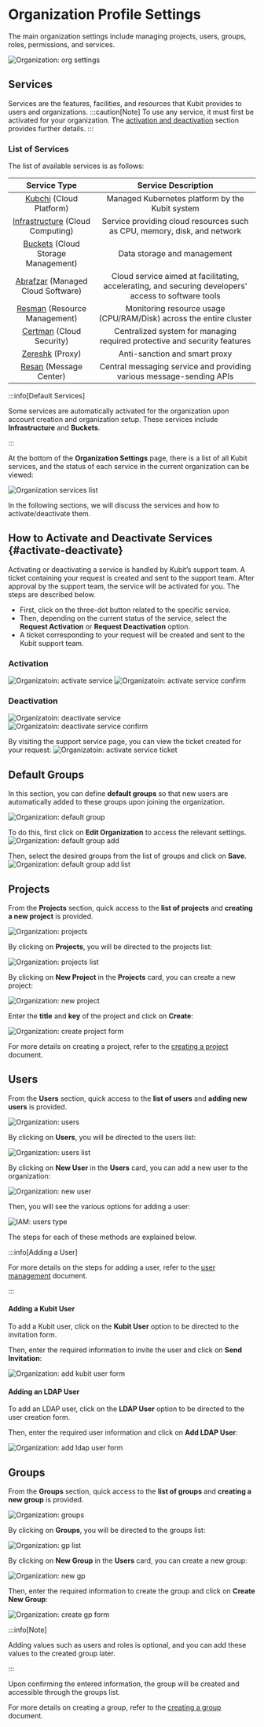 # Organization Profile Settings

The main organization settings include managing projects, users, groups, roles, permissions, and services.

![Organization: org settings](img/org-settings.png)

## Services

Services are the features, facilities, and resources that Kubit provides to users and organizations.
:::caution[Note]
To use any service, it must first be activated for your organization. The [activation and deactivation](#activate-deactivate) section provides further details.
:::

### List of Services

The list of available services is as follows:

|                    Service Type                     |                                         Service Description                                          |
| :-------------------------------------------------: | :--------------------------------------------------------------------------------------------------: |
|       [Kubchi](../../kubchi) (Cloud Platform)       |                           Managed Kubernetes platform by the Kubit system                            |
|   [Infrastructure](../../iaas) (Cloud Computing)    |               Service providing cloud resources such as CPU, memory, disk, and network               |
| [Buckets](../../buckets) (Cloud Storage Management) |                                     Data storage and management                                      |
|   [Abrafzar](../../saas) (Managed Cloud Software)   | Cloud service aimed at facilitating, accelerating, and securing developers' access to software tools |
|    [Resman](../../resmon) (Resource Management)     |                  Monitoring resource usage (CPU/RAM/Disk) across the entire cluster                  |
|      [Certman](../../certman) (Cloud Security)      |              Centralized system for managing required protective and security features               |
|          [Zereshk](../../zereshk) (Proxy)           |                                    Anti-sanction and smart proxy                                     |
|        [Resan](../../resan) (Message Center)        |                 Central messaging service and providing various message-sending APIs                 |

:::info[Default Services]

Some services are automatically activated for the organization upon account creation and organization setup. These services include **Infrastructure** and **Buckets**.

:::

At the bottom of the **Organization Settings** page, there is a list of all Kubit services, and the status of each service in the current organization can be viewed:

![Organization services list](img/services-list.png)

In the following sections, we will discuss the services and how to activate/deactivate them.

## How to Activate and Deactivate Services {#activate-deactivate}

Activating or deactivating a service is handled by Kubit’s support team. A ticket containing your request is created and sent to the support team. After approval by the support team, the service will be activated for you. The steps are described below.

- First, click on the three-dot button related to the specific service.
- Then, depending on the current status of the service, select the **Request Activation** or **Request Deactivation** option.
- A ticket corresponding to your request will be created and sent to the Kubit support team.

### Activation

![Organizatoin: activate service](img/activate-service.png)
![Organizatoin: activate service confirm](img/activate-service-confirm.png)

### Deactivation

![Organizatoin: deactivate service](img/deactivate-service.png)
![Organizatoin: deactivate service confirm](img/deactivate-service-confirm.png)

By visiting the support service page, you can view the ticket created for your request:
![Organizatoin: activate service ticket](img/activate-service-ticket.png)

## Default Groups

In this section, you can define **default groups** so that new users are automatically added to these groups upon joining the organization.

![Organization: default group](img/default-group.png)

To do this, first click on **Edit Organization** to access the relevant settings.
![Organization: default group add](img/default-group-add.png)

Then, select the desired groups from the list of groups and click on **Save**.
![Organization: default group add list](img/default-group-add-list.png)

## Projects

From the **Projects** section, quick access to the **list of projects** and **creating a new project** is provided.

![Organization: projects](img/projects-in-organize.png)

By clicking on **Projects**, you will be directed to the projects list:

![Organization: projects list](img/projects-list.png)

By clicking on **New Project** in the **Projects** card, you can create a new project:

![Organization: new project](img/new-project.png)

Enter the **title** and **key** of the project and click on **Create**:

![Organization: create project form](img/create-project-form.png)

For more details on creating a project, refer to the [creating a project](../projects#create-project) document.

## Users

From the **Users** section, quick access to the **list of users** and **adding new users** is provided.

![Organization: users](img/users-in-organize.png)

By clicking on **Users**, you will be directed to the users list:

![Organization: users list](img/users-list.png)

By clicking on **New User** in the **Users** card, you can add a new user to the organization:

![Organization: new user](img/new-user.png)

Then, you will see the various options for adding a user:

![IAM: users type](img/users-type.png)

The steps for each of these methods are explained below.

:::info[Adding a User]

For more details on the steps for adding a user, refer to the [user management](../user-management) document.

:::

#### Adding a Kubit User

To add a Kubit user, click on the **Kubit User** option to be directed to the invitation form.

Then, enter the required information to invite the user and click on **Send Invitation**:

![Organization: add kubit user form](img/add-kubit-user-form.png)

#### Adding an LDAP User

To add an LDAP user, click on the **LDAP User** option to be directed to the user creation form.

Then, enter the required user information and click on **Add LDAP User**:

![Organization: add ldap user form](img/add-ldap-user-form.png)

## Groups

From the **Groups** section, quick access to the **list of groups** and **creating a new group** is provided.

![Organization: groups](img/groups-in-organize.png)

By clicking on **Groups**, you will be directed to the groups list:

![Organization: gp list](img/groups-list.png)

By clicking on **New Group** in the **Users** card, you can create a new group:

![Organization: new gp](img/new-gp.png)

Then, enter the required information to create the group and click on **Create New Group**:

![Organization: create gp form](img/create-gp-form.png)

:::info[Note]

Adding values such as users and roles is optional, and you can add these values to the created group later.

:::

Upon confirming the entered information, the group will be created and accessible through the groups list.

For more details on creating a group, refer to the [creating a group](../groups#create-group) document.
